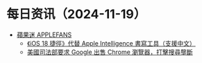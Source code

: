 ﻿# 每日资讯（2024-11-19）

- [蘋果迷 APPLEFANS](https://applefans.today/feed/)
  - [《iOS 18 捷徑》代替 Apple Intelligence 書寫工具（支援中文）](https://applefans.today/2024-11-ios-18-shortcuts-apple-intelligence-writing-tools/)
  - [美國司法部要求 Google 出售 Chrome 瀏覽器，打擊搜尋壟斷](https://applefans.today/2024-11-us-doj-google-sell-chrome/)

